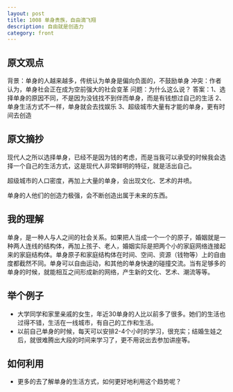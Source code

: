 ```yaml
---
layout: post
title: 1008 单身贵族，自由滴飞翔   
description: 自由就是创造力
category: front
---
```


## 原文观点
背景：单身的人越来越多，传统认为单身是偏向负面的，不鼓励单身
冲突：作者认为，单身社会正在成为空前强大的社会变革
问题：为什么这么说？
答案：1、选择单身的原因不同，不是因为没钱找不到伴而单身，而是有钱想过自己的生活
    2、单身生活方式不一样，单身就会去找娱乐
    3、超级城市大量有才能的单身，更有时间去创造

## 原文摘抄
现代人之所以选择单身，已经不是因为钱的考虑，而是当我可以承受的时候我会选择一个自己的生活方式，这是现代人非常鲜明的特征，就是活出自己。

超级城市的人口密度，再加上大量的单身，会出现文化、艺术的井喷。

单身的人他们的创造力极强，会不断创造出属于未来的东西。

## 我的理解
单身，是一种人与人之间的社会关系。如果把人当成一个一个的原子，婚姻就是一种两人连线的结构体，再加上孩子、老人，婚姻实际是把两个小的家庭网络连接起来的家庭结构体。单身原子和家庭结构体在时间、空间、资源（钱物等）上的自由度都截然不同。单身可以自由运动，和其他的单身快速的碰撞交流。当有足够多的单身的时候，就能相互之间形成新的网络，产生新的文化、艺术、潮流等等。

## 举个例子
- 大学同学和家里亲戚的女生，年近30单身的人比以前多了很多。她们的生活也过得不错，生活在一线城市，有自己的工作和生活。
- 以前自己单身的时候，每天可以安排2-4个小时的学习，很充实；结婚生娃之后，就很难腾出大段的时间来学习了，更不用说出去参加讲座等。

## 如何利用
- 更多的去了解单身的生活方式，如何更好地利用这个趋势呢？